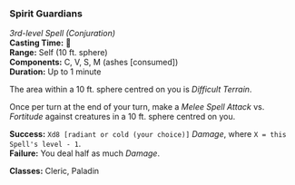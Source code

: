### Spirit Guardians
*3rd-level Spell (Conjuration)*  
**Casting Time:** 🔷  
**Range:** Self (10 ft. sphere)  
**Components:** C, V, S, M (ashes [consumed])  
**Duration:** Up to 1 minute  

The area within a 10 ft. sphere centred on you is *Difficult Terrain*.

Once per turn at the end of your turn, make a *Melee Spell Attack* vs. *Fortitude* against creatures in a 10 ft. sphere centred on you.

**Success:** `Xd8 [radiant or cold (your choice)]` *Damage*, where `X = this Spell's level - 1`.  
**Failure:** You deal half as much *Damage*.  

**Classes:** Cleric, Paladin
